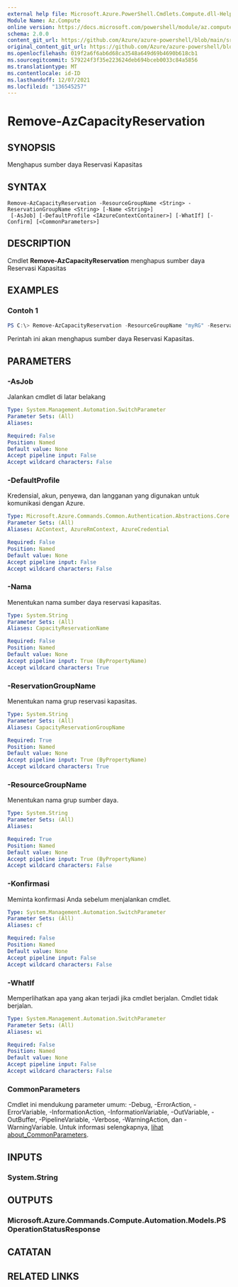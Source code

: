 ```yaml
---
external help file: Microsoft.Azure.PowerShell.Cmdlets.Compute.dll-Help.xml
Module Name: Az.Compute
online version: https://docs.microsoft.com/powershell/module/az.compute/remove-azcapacityreservation
schema: 2.0.0
content_git_url: https://github.com/Azure/azure-powershell/blob/main/src/Compute/Compute/help/Remove-AzCapacityReservation.md
original_content_git_url: https://github.com/Azure/azure-powershell/blob/main/src/Compute/Compute/help/Remove-AzCapacityReservation.md
ms.openlocfilehash: 019f2a6f6ab6d68ca3548a649d69b4690b618cb1
ms.sourcegitcommit: 579224f3f35e223624deb694bceb0033c84a5856
ms.translationtype: MT
ms.contentlocale: id-ID
ms.lasthandoff: 12/07/2021
ms.locfileid: "136545257"
---
```

# Remove-AzCapacityReservation

## SYNOPSIS
Menghapus sumber daya Reservasi Kapasitas

## SYNTAX

```
Remove-AzCapacityReservation -ResourceGroupName <String> -ReservationGroupName <String> [-Name <String>]
 [-AsJob] [-DefaultProfile <IAzureContextContainer>] [-WhatIf] [-Confirm] [<CommonParameters>]
```

## DESCRIPTION
Cmdlet **Remove-AzCapacityReservation** menghapus sumber daya Reservasi Kapasitas

## EXAMPLES

### Contoh 1
```powershell
PS C:\> Remove-AzCapacityReservation -ResourceGroupName "myRG" -ReservationGroupName "myCapacityReservationGroup" -Name "myCapacityReservation"
```

Perintah ini akan menghapus sumber daya Reservasi Kapasitas. 

## PARAMETERS

### -AsJob
Jalankan cmdlet di latar belakang

```yaml
Type: System.Management.Automation.SwitchParameter
Parameter Sets: (All)
Aliases:

Required: False
Position: Named
Default value: None
Accept pipeline input: False
Accept wildcard characters: False
```

### -DefaultProfile
Kredensial, akun, penyewa, dan langganan yang digunakan untuk komunikasi dengan Azure.

```yaml
Type: Microsoft.Azure.Commands.Common.Authentication.Abstractions.Core.IAzureContextContainer
Parameter Sets: (All)
Aliases: AzContext, AzureRmContext, AzureCredential

Required: False
Position: Named
Default value: None
Accept pipeline input: False
Accept wildcard characters: False
```

### -Nama
Menentukan nama sumber daya reservasi kapasitas.

```yaml
Type: System.String
Parameter Sets: (All)
Aliases: CapacityReservationName

Required: False
Position: Named
Default value: None
Accept pipeline input: True (ByPropertyName)
Accept wildcard characters: True
```

### -ReservationGroupName
Menentukan nama grup reservasi kapasitas.

```yaml
Type: System.String
Parameter Sets: (All)
Aliases: CapacityReservationGroupName

Required: True
Position: Named
Default value: None
Accept pipeline input: True (ByPropertyName)
Accept wildcard characters: True
```

### -ResourceGroupName
Menentukan nama grup sumber daya.

```yaml
Type: System.String
Parameter Sets: (All)
Aliases:

Required: True
Position: Named
Default value: None
Accept pipeline input: True (ByPropertyName)
Accept wildcard characters: False
```

### -Konfirmasi
Meminta konfirmasi Anda sebelum menjalankan cmdlet.

```yaml
Type: System.Management.Automation.SwitchParameter
Parameter Sets: (All)
Aliases: cf

Required: False
Position: Named
Default value: None
Accept pipeline input: False
Accept wildcard characters: False
```

### -WhatIf
Memperlihatkan apa yang akan terjadi jika cmdlet berjalan.
Cmdlet tidak berjalan.

```yaml
Type: System.Management.Automation.SwitchParameter
Parameter Sets: (All)
Aliases: wi

Required: False
Position: Named
Default value: None
Accept pipeline input: False
Accept wildcard characters: False
```

### CommonParameters
Cmdlet ini mendukung parameter umum: -Debug, -ErrorAction, -ErrorVariable, -InformationAction, -InformationVariable, -OutVariable, -OutBuffer, -PipelineVariable, -Verbose, -WarningAction, dan -WarningVariable. Untuk informasi selengkapnya, [lihat about_CommonParameters](http://go.microsoft.com/fwlink/?LinkID=113216).

## INPUTS

### System.String

## OUTPUTS

### Microsoft.Azure.Commands.Compute.Automation.Models.PSOperationStatusResponse

## CATATAN

## RELATED LINKS
